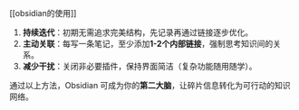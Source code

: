 
[[obsidian的使用]]
1. ​**​持续迭代​**​：初期无需追求完美结构，先记录再通过链接逐步优化。
2. ​**​主动关联​**​：每写一条笔记，至少添加 ​**​1-2个内部链接​**​，强制思考知识间的关系。
3. ​**​减少干扰​**​：关闭非必要插件，保持界面简洁（复杂功能随用随学）。

通过以上方法，Obsidian 可成为你的 ​**​第二大脑​**​，让碎片信息转化为可行动的知识网络。